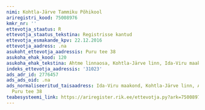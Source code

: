 ```yaml
---
nimi: Kohtla-Järve Tammiku Põhikool
ariregistri_kood: 75008976
kmkr_nr: ''
ettevotja_staatus: R
ettevotja_staatus_tekstina: Registrisse kantud
ettevotja_esmakande_kpv: 22.12.2016
ettevotja_aadress: .na
asukoht_ettevotja_aadressis: Puru tee 38
asukoha_ehak_kood: 120
asukoha_ehak_tekstina: Ahtme linnaosa, Kohtla-Järve linn, Ida-Viru maakond
indeks_ettevotja_aadressis: '31023'
ads_adr_id: 2776457
ads_ads_oid: .na
ads_normaliseeritud_taisaadress: Ida-Viru maakond, Kohtla-Järve linn, Ahtme linnaosa,
  Puru tee 38
teabesysteemi_link: https://ariregister.rik.ee/ettevotja.py?ark=75008976&ref=rekvisiidid
---
```

